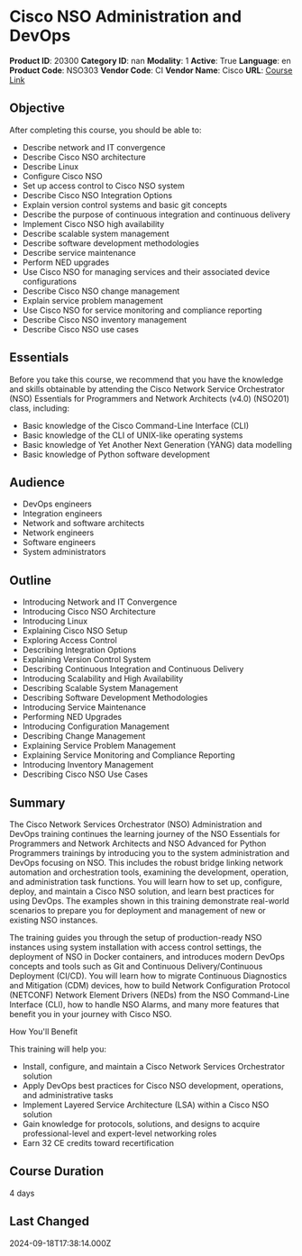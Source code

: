 # Cisco NSO Administration and DevOps

**Product ID**: 20300
**Category ID**: nan
**Modality**: 1
**Active**: True
**Language**: en
**Product Code**: NSO303
**Vendor Code**: CI
**Vendor Name**: Cisco
**URL**: [Course Link](https://www.fastlaneus.com/course/cisco-nso303)

## Objective
After completing this course, you should be able to:


- Describe network and IT convergence
- Describe Cisco NSO architecture
- Describe Linux
- Configure Cisco NSO
- Set up access control to Cisco NSO system
- Describe Cisco NSO Integration Options
- Explain version control systems and basic git concepts
- Describe the purpose of continuous integration and continuous delivery
- Implement Cisco NSO high availability
- Describe scalable system management
- Describe software development methodologies
- Describe service maintenance
- Perform NED upgrades
- Use Cisco NSO for managing services and their associated device configurations
- Describe Cisco NSO change management
- Explain service problem management
- Use Cisco NSO for service monitoring and compliance reporting
- Describe Cisco NSO inventory management
- Describe Cisco NSO use cases

## Essentials
Before you take this course, we recommend that you have the knowledge and skills obtainable by attending the Cisco Network Service Orchestrator (NSO) Essentials for Programmers and Network Architects (v4.0) (NSO201) class, including:


- Basic knowledge of the Cisco Command-Line Interface (CLI)
- Basic knowledge of the CLI of UNIX-like operating systems
- Basic knowledge of Yet Another Next Generation (YANG) data modelling
- Basic knowledge of Python software development

## Audience
- DevOps engineers
- Integration engineers
- Network and software architects
- Network engineers
- Software engineers
- System administrators

## Outline
- Introducing Network and IT Convergence
- Introducing Cisco NSO Architecture
- Introducing Linux
- Explaining Cisco NSO Setup
- Exploring Access Control
- Describing Integration Options
- Explaining Version Control System
- Describing Continuous Integration and Continuous Delivery
- Introducing Scalability and High Availability
- Describing Scalable System Management
- Describing Software Development Methodologies
- Introducing Service Maintenance
- Performing NED Upgrades
- Introducing Configuration Management
- Describing Change Management
- Explaining Service Problem Management
- Explaining Service Monitoring and Compliance Reporting
- Introducing Inventory Management
- Describing Cisco NSO Use Cases

## Summary
The Cisco Network Services Orchestrator (NSO) Administration and DevOps training continues the learning journey of the NSO Essentials for Programmers and Network Architects and NSO Advanced for Python Programmers trainings by introducing you to the system administration and DevOps focusing on NSO. This includes the robust bridge linking network automation and orchestration tools, examining the development, operation, and administration task functions. You will learn how to set up, configure, deploy, and maintain a Cisco NSO solution, and learn best practices for using DevOps. The examples shown in this training demonstrate real-world scenarios to prepare you for deployment and management of new or existing NSO instances.  

The training guides you through the setup of production-ready NSO instances using system installation with access control settings, the deployment of NSO in Docker containers, and introduces modern DevOps concepts and tools such as Git and Continuous Delivery/Continuous Deployment (CI/CD). You will learn how to migrate Continuous Diagnostics and Mitigation (CDM) devices, how to build Network Configuration Protocol (NETCONF) Network Element Drivers (NEDs) from the NSO Command-Line Interface (CLI), how to handle NSO Alarms, and many more features that benefit you in your journey with Cisco NSO. 
 
How You'll Benefit


This training will help you: 



- Install, configure, and maintain a Cisco Network Services Orchestrator solution
- Apply DevOps best practices for Cisco NSO development, operations, and administrative tasks
- Implement Layered Service Architecture (LSA) within a Cisco NSO solution
- Gain knowledge for protocols, solutions, and designs to acquire professional-level and expert-level networking roles
- Earn 32 CE credits toward recertification

## Course Duration
4 days

## Last Changed
2024-09-18T17:38:14.000Z
